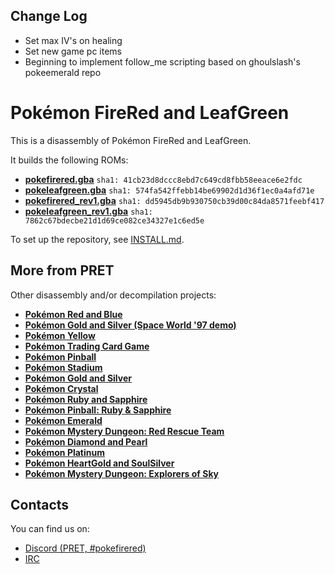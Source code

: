 ## Change Log
* Set max IV's on healing
* Set new game pc items
* Beginning to implement follow_me scripting based on ghoulslash's pokeemerald repo

# Pokémon FireRed and LeafGreen

This is a disassembly of Pokémon FireRed and LeafGreen.

It builds the following ROMs:

* [**pokefirered.gba**](https://datomatic.no-intro.org/?page=show_record&s=23&n=1616) `sha1: 41cb23d8dccc8ebd7c649cd8fbb58eeace6e2fdc`
* [**pokeleafgreen.gba**](https://datomatic.no-intro.org/?page=show_record&s=23&n=1617) `sha1: 574fa542ffebb14be69902d1d36f1ec0a4afd71e`
* [**pokefirered_rev1.gba**](https://datomatic.no-intro.org/?page=show_record&s=23&n=1672) `sha1: dd5945db9b930750cb39d00c84da8571feebf417`
* [**pokeleafgreen_rev1.gba**](https://datomatic.no-intro.org/index.php?page=show_record&s=23&n=1668) `sha1: 7862c67bdecbe21d1d69ce082ce34327e1c6ed5e`

To set up the repository, see [INSTALL.md](INSTALL.md).


## More from PRET

Other disassembly and/or decompilation projects:
* [**Pokémon Red and Blue**](https://github.com/pret/pokered)
* [**Pokémon Gold and Silver (Space World '97 demo)**](https://github.com/pret/pokegold-spaceworld)
* [**Pokémon Yellow**](https://github.com/pret/pokeyellow)
* [**Pokémon Trading Card Game**](https://github.com/pret/poketcg)
* [**Pokémon Pinball**](https://github.com/pret/pokepinball)
* [**Pokémon Stadium**](https://github.com/pret/pokestadium)
* [**Pokémon Gold and Silver**](https://github.com/pret/pokegold)
* [**Pokémon Crystal**](https://github.com/pret/pokecrystal)
* [**Pokémon Ruby and Sapphire**](https://github.com/pret/pokeruby)
* [**Pokémon Pinball: Ruby & Sapphire**](https://github.com/pret/pokepinballrs)
* [**Pokémon Emerald**](https://github.com/pret/pokeemerald)
* [**Pokémon Mystery Dungeon: Red Rescue Team**](https://github.com/pret/pmd-red)
* [**Pokémon Diamond and Pearl**](https://github.com/pret/pokediamond)
* [**Pokémon Platinum**](https://github.com/pret/pokeplatinum) 
* [**Pokémon HeartGold and SoulSilver**](https://github.com/pret/pokeheartgold)
* [**Pokémon Mystery Dungeon: Explorers of Sky**](https://github.com/pret/pmd-sky)

## Contacts

You can find us on:

* [Discord (PRET, #pokefirered)](https://discord.gg/d5dubZ3)
* [IRC](https://web.libera.chat/?#pret)
